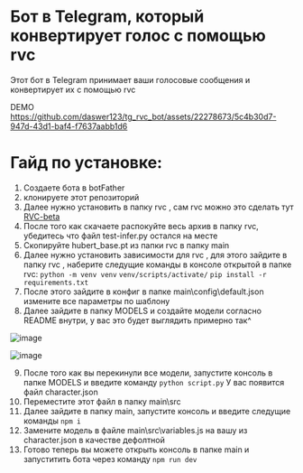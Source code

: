 # Бот в Telegram, который конвертирует голос с помощью rvc

Этот бот в Telegram принимает ваши голосовые сообщения и конвертирует их с помощью rvc

DEMO
https://github.com/daswer123/tg_rvc_bot/assets/22278673/5c4b30d7-947d-43d1-baf4-f7637aabb1d6


# Гайд по установке:
1) Создаете бота в botFather
2) клонируете этот репозиторий
3) Далее нужно установить в папку rvc , сам rvc можно это сделать тут [RVC-beta](https://huggingface.co/lj1995/VoiceConversionWebUI/resolve/main/RVC-beta.7z)
4) После того как скачаете распокуйте весь архив в папку rvc, убедитесь что файл test-infer.py остался на месте
5) Скопируйте hubert_base.pt из папки rvc в папку main
6) Далее нужно установить зависимости для rvc , для этого зайдите в папку rvc , наберите следущие команды в консоле открытой в папке rvc:
`python -m venv venv`
`venv/scripts/activate/`
`pip install -r requirements.txt`
7) После этого зайдите в конфиг в папке main\config\default.json измените все параметры по шаблону
8) Далее зайдите в папку MODELS и создайте модели согласно README внутри, у вас это будет выглядить примерно так^

![image](https://github.com/daswer123/tg_rvc_bot/assets/22278673/452d770b-1a53-4005-9e8f-9c539f6d3175)

![image](https://github.com/daswer123/tg_rvc_bot/assets/22278673/37bdb8f7-e162-4ed7-bd13-033657338342)

9) После того как вы перекинули все модели, запустите консоль в папке MODELS и введите команду
`python script.py`
У вас появится файл character.json
10) Переместите этот файл в папку main\src
11) Далее зайдите в  папку main, запустите консоль и введите следущие команды
`npm i`
12) Замените модель в файле main\src\variables.js на вашу из character.json в качестве дефолтной 
13) Готово теперь вы можете открыть консоль в папке main и запуститить бота через команду `npm run dev`


